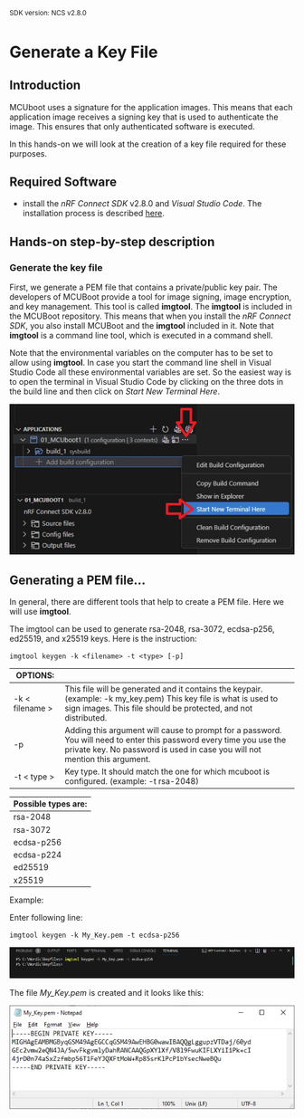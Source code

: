 <sup>SDK version: NCS v2.8.0</sup>

# Generate a Key File

## Introduction 

MCUboot uses a signature for the application images. This means that each application image receives a signing key that is used to authenticate the image. This ensures that only authenticated software is executed.

In this hands-on we will look at the creation of a key file required for these purposes. 


## Required Software
- install the _nRF Connect SDK_ v2.8.0 and _Visual Studio Code_. The installation process is described [here](https://academy.nordicsemi.com/courses/nrf-connect-sdk-fundamentals/lessons/lesson-1-nrf-connect-sdk-introduction/topic/exercise-1-1/).


## Hands-on step-by-step description 

### Generate the key file
First, we generate a PEM file that contains a private/public key pair. The developers of MCUBoot provide a tool for image signing, image encryption, and key management. This tool is called __imgtool__. The __imgtool__ is included in the MCUBoot repository. This means that when you install the _nRF Connect SDK_, you also install MCUBoot and the __imgtool__ included in it. Note that __imgtool__ is a command line tool, which is executed in a command shell.

Note that the environmental variables on the computer has to be set to allow using __imgtool__. In case you start the command line shell in Visual Studio Code all these environmental variables are set. So the easiest way is to open the terminal in Visual Studio Code by clicking on the three dots in the build line and then click on _Start New Terminal Here_. 

![missing image](images/GenKey_NewTerminal_NCSv2.8.0.jpg)


## Generating a PEM file...

In general, there are different tools that help to create a PEM file. Here we will use __imgtool__.

The imgtool can be used to generate rsa-2048, rsa-3072, ecdsa-p256, ed25519, and x25519 keys. Here is the instruction:

    imgtool keygen -k <filename> -t <type> [-p]

|OPTIONS:|  |
|--|--|
| -k < filename > | This file will be generated and it contains the keypair. (example: -k my_key.pem) This key file is what is used to sign images. This file should be protected, and not distributed. |
| -p  | Adding this argument will cause to prompt for a password. You will need to enter this password every time you use the private key. No password is used in case you will not mention this argument. |
| -t < type >     | Key type. It should match the one for which mcuboot is configured. (example: -t rsa-2048) |

| Possible types are: | 
|--| 
| rsa-2048   | 
| rsa-3072   |
| ecdsa-p256 |
| ecdsa-p224 |
| ed25519    |
| x25519     |
 
Example:

Enter following line:

    imgtool keygen -k My_Key.pem -t ecdsa-p256

![missing image](images/imgtool_CreatePemFile2.jpg)

The file _My_Key.pem_ is created and it looks like this:

![missing image](images/imgtool_PemFile.jpg)
